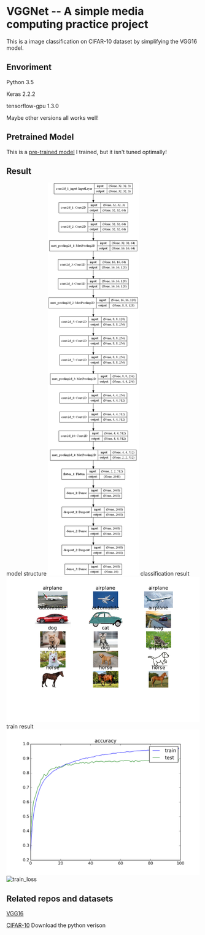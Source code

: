 # VGGNet --  A simple media computing practice project

This is a image classification on CIFAR-10 dataset by simplifying the VGG16 model.

## Envoriment

Python 3.5

Keras 2.2.2

tensorflow-gpu 1.3.0

Maybe other versions all works well!

## Pretrained Model

This is a [pre-trained model](https://pan.baidu.com/s/1brJSkic5gYxkj1zuYWlBfw) I trained, but it isn't tuned optimally!

## Result
model structure
![model_struct](model.png)
classification result
![predict](predict.png)
train result
![train_acc](CIFAR10_normal/accuracy.png)
![train_loss](CIFAR10_normal/los.png)


## Related repos and datasets

[VGG16](https://arxiv.org/abs/1409.1556) 

[CIFAR-10](http://www.cs.toronto.edu/~kriz/cifar.html) Download the python verison


